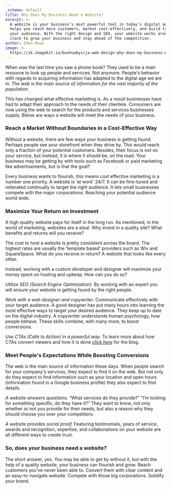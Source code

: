 ```yaml
---
_schema: default
title: Why Does My Business Need a Website?
excerpt: >-
  A website is your business’s most powerful tool in today’s digital age. It
  helps you reach more customers, market cost-effectively, and build trust with
  your audience. With the right design and SEO, your website works around the
  clock to grow your business and stay ahead of the competition.
author: Eden Maas
image: >-
  https://ik.imagekit.io/boxhuwbys/ja-web-design-why-does-my-business-need-a-website.webp
---
```

When was the last time you saw a phone book? They used to be a main resource to look up people and services. Not anymore. People's behavior with regards to acquiring information has adapted to the digital age we are in. *The web is the main source of information for the vast majority of the population.*

This has changed what effective marketing is. As a result businesses have had to adapt their approach to the needs of their clientele. Consumers are now using the web to search for the products and services businesses supply. Below are ways a website will meet the needs of your business.

### **Reach a Market Without Boundaries in a Cost-Effective Way**

Without a website, there are few ways your business is getting found. Perhaps people see your storefront when they drive by. This would reach only a fraction of your potential customers. Besides, their focus is not on your service, but instead, it is where it should be, on the road. Your business may be getting by with tools such as Facebook or paid marketing like advertisements, but is that the goal?

Every business wants to flourish, this means cost effective marketing is a number one priority. A website is ‘at work’ 24/7. It can be fine-tuned and reiterated continually to target the right audience. It lets small businesses compete with the major corporations. Reaching your potential audience world wide.

### **Maximize Your Return on Investment**

A high quality website pays for itself in the long run. As mentioned, in the world of marketing, websites are a steal. Why invest in a quality site? What benefits and returns will you receive?

The cost to host a website is pretty consistent across the board. The highest rates are usually the ‘template based’ providers such as Wix and SquareSpace. What do you receive in return? A website that looks like every other.

Instead, working with a custom developer and designer will maximize your money spent on hosting and upkeep. How can you do so?

*Utilize SEO (Search Engine Optimization).* By working with an expert you will ensure your website is getting found by the right people.

*Work with a web designer and copywriter.* Communicate effectively with your target audience. A good designer has put many hours into learning the most effective ways to target your desired audience. They keep up to date on the digital industry. A copywriter understands human psychology, how people behave. These skills combine, with many more, to boost conversions.

*Use CTAs (Calls to Action) in a powerful way.* To learn more about how CTAs convert viewers and how it is done <a href="https://jawebdesign.ca/why-does-my-website-need-a-clear-call-to-action" title="Why does my website need a clear call to action?" target="_blank" rel="noopener"><em>click here</em></a> for the blog.

### **Meet People's Expectations While Boosting Conversions**

The web is the main source of information these days. When people search for your company's services, they expect to find it on the web. But not only do they expect to find information such as your location and open hours (information found in a Google business profile) they also expect to find details.

*A website answers questions.* “What services do they provide?” “I’m looking for something specific, do they have it?” They want to know, not only whether or not you provide for their needs, but also a reason why they should choose you over your competitors.

*A website provides social proof.* Featuring testimonials, years of service, awards and recognition, expertise, and collaborations on your website are all different ways to create trust.

### **So, does your business need a website?**

The short answer, yes. You may be able to get by without it, but with the help of a quality website, your business can flourish and grow. Reach customers you’ve never been able to. Convert them with clear content and an easy-to-navigate website. Compete with those big corporations. Solidify your brand.